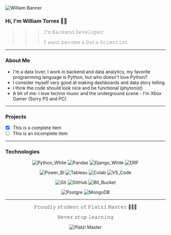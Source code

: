 ![William Banner](https://user-images.githubusercontent.com/63053330/138264483-be7cf8cc-1a3a-4329-ba93-1a43846e76d5.png)

### Hi, I'm William Torres 👋🏽
> > > 𝙸'𝚖 𝙱𝚊𝚌𝚔𝚎𝚗𝚍 𝙳𝚎𝚟𝚎𝚕𝚘𝚙𝚎𝚛
> > >
> > > 𝙸 𝚠𝚊𝚗𝚝 𝚋𝚎𝚌𝚘𝚖𝚎 𝚊 𝙳𝚊𝚝𝚊 𝚂𝚌𝚒𝚎𝚗𝚝𝚒𝚜𝚝
---
### About Me

* I'm a data lover, I work in backend and data analytics, my favorite programming language is Python, but who doesn't love Python?
* I consider myself very good at making dashboards and data story telling
* I think the code should look nice and be functional (phytonist)
* A bit of me: I love techno music and the underground scene - I'm Xbox Gamer (Sorry PS and PC) 
---
### Projects

- [x] This is a complete item
- [ ] This is an incomplete item
---
### Technologies


<div align="center">
  
  ![Python_White](https://img.shields.io/badge/Python-3776AB?style=for-the-badge&logo=python&logoColor=white)
  ![Pandas](https://img.shields.io/badge/Pandas-2C2D72?style=for-the-badge&logo=pandas&logoColor=white)
  ![Django_White](https://img.shields.io/badge/Django-092E20?style=for-the-badge&logo=django&logoColor=white)
  ![DRF](https://img.shields.io/badge/DJANGO-REST-ff1709?style=for-the-badge&logo=django&logoColor=white&color=ff1709&labelColor=gray)
  
  ![Power_BI](https://img.shields.io/badge/PowerBI-F2C811?style=for-the-badge&logo=Power%20BI&logoColor=white)
  ![Tableau](https://img.shields.io/badge/Tableau-E97627?style=for-the-badge&logo=Tableau&logoColor=white)
  ![Colab](https://img.shields.io/badge/Colab-F9AB00?style=for-the-badge&logo=googlecolab&color=525252)
  ![VS_Code](https://img.shields.io/badge/Visual_Studio_Code-0078D4?style=for-the-badge&logo=visual%20studio%20code&logoColor=white)
  
  ![Git](https://img.shields.io/badge/Git-F05032?style=for-the-badge&logo=git&logoColor=white)
  ![GitHub](https://img.shields.io/badge/GitHub-100000?style=for-the-badge&logo=github&logoColor=white)
  ![Bit_Bucket](https://img.shields.io/badge/Bitbucket-0747a6?style=for-the-badge&logo=bitbucket&logoColor=white)
    
  ![Postgre](https://img.shields.io/badge/PostgreSQL-316192?style=for-the-badge&logo=postgresql&logoColor=white)
  ![MongoDB](https://img.shields.io/badge/MongoDB-white?style=for-the-badge&logo=mongodb&logoColor=4EA94B)

  
  
</div>


---

<div align="center">
  
𝙿𝚛𝚘𝚞𝚍𝚕𝚢 𝚜𝚝𝚞𝚍𝚎𝚗𝚝 𝚘𝚏 𝙿𝚕𝚊𝚝𝚣𝚒 𝙼𝚊𝚜𝚝𝚎𝚛 💚💚💚

𝙽𝚎𝚟𝚎𝚛 𝚜𝚝𝚘𝚙 𝚕𝚎𝚊𝚛𝚗𝚒𝚗𝚐
  
![Platzi Master](https://img.shields.io/badge/Platzi%20Master-C8-95ca3e)

</div>
